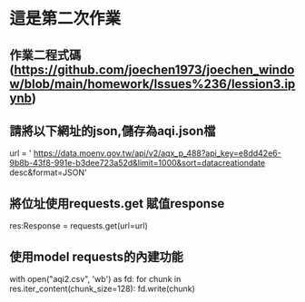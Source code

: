 # 這是第二次作業
## 作業二程式碼(https://github.com/joechen1973/joechen_window/blob/main/homework/Issues%236/lession3.ipynb)

## 請將以下網址的json,儲存為aqi.json檔


url = '	https://data.moenv.gov.tw/api/v2/aqx_p_488?api_key=e8dd42e6-9b8b-43f8-991e-b3dee723a52d&limit=1000&sort=datacreationdate desc&format=JSON'
## 將位址使用requests.get 賦值response

res:Response = requests.get(url=url)
## 使用model requests的內建功能

with open("aqi2.csv", 'wb') as fd:
    for chunk in res.iter_content(chunk_size=128):
        fd.write(chunk)
